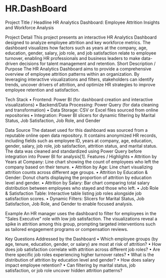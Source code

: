 # HR.DashBoard

Project Title / Headline
HR Analytics Dashboard: Employee Attrition Insights and Workforce Analysis

Project Detail
This project presents an interactive HR Analytics Dashboard designed to analyze employee attrition and key workforce metrics. The dashboard visualizes how factors such as years at the company, age, education, gender, salary, job role, and job satisfaction relate to employee turnover, enabling HR professionals and business leaders to make data-driven decisions for talent management and retention.
Short Description / Purpose
The HR Analytics Dashboard aims to provide a comprehensive overview of employee attrition patterns within an organization. By leveraging interactive visualizations and filters, stakeholders can identify trends, uncover drivers of attrition, and optimize HR strategies to improve employee retention and satisfaction.

Tech Stack
•	Frontend: Power BI (for dashboard creation and interactive visualizations)
•	Backend/Data Processing: Power Query (for data cleaning and transformation)
•	Data Storage: CSV or Excel files sourced from online repositories
•	Integration: Power BI slicers for dynamic filtering by Marital Status, Job Satisfaction, Job Role, and Gender

Data Source
The dataset used for this dashboard was sourced from a reputable online open data repository. It contains anonymized HR records, including fields such as employee ID, years at company, age, education, gender, salary, job role, job satisfaction, attrition status, and marital status. The data was cleaned and standardized using Power Query before integration into Power BI for analysis[1].
Features / Highlights
•	Attrition by Years at Company: Line chart showing the count of employees who left the company based on their tenure.
•	Attrition by Age: Line chart visualizing attrition counts across different age groups.
•	Attrition by Education & Gender: Donut charts displaying the proportion of attrition by education level and gender.
•	Attrition by Salary: Bar chart comparing total salary distribution between employees who stayed and those who left.
•	Job Role & Satisfaction Table: Interactive table listing job roles alongside job satisfaction scores.
•	Dynamic Filters: Slicers for Marital Status, Job Satisfaction, Job Role, and Gender to enable focused analysis.

Example
An HR manager uses the dashboard to filter for employees in the "Sales Executive" role with low job satisfaction. The visualizations reveal a spike in attrition among this group, prompting targeted interventions such as tailored engagement programs or compensation reviews.

Key Questions Addressed by the Dashboard
•	Which employee groups (by age, tenure, education, gender, or salary) are most at risk of attrition?
•	How does job satisfaction correlate with attrition across different job roles?
•	Are there specific job roles experiencing higher turnover rates?
•	What is the distribution of attrition by education level and gender?
•	How does salary impact employee retention?
•	Can filtering by marital status, job satisfaction, or job role uncover hidden attrition patterns?

